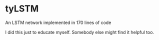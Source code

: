 # tyLSTM
An LSTM network implemented in 170 lines of code

I did this just to educate myself.  Somebody else might find it helpful too.
